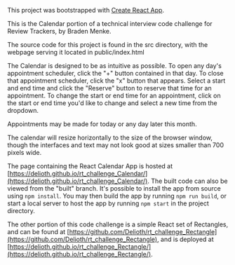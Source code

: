 This project was bootstrapped with [Create React App](https://github.com/facebookincubator/create-react-app).

This is the Calendar portion of a technical interview code challenge for Review Trackers, by Braden Menke.

The source code for this project is found in the src directory, with the webpage serving it located in public/index.html

The Calendar is designed to be as intuitive as possible. To open any day's appointment scheduler, click the "+" button contained in that day. To close that appointment scheduler, click the "x" button that appears. Select a start and end time and click the "Reserve" button to reserve that time for an appointment. To change the start or end time for an appointment, click on the start or end time you'd like to change and select a new time from the dropdown.

Appointments may be made for today or any day later this month.

The calendar will resize horizontally to the size of the browser window, though the interfaces and text may not look good at sizes smaller than 700 pixels wide.

The page containing the React Calendar App is hosted at  [https://delioth.github.io/rt_challenge_Calendar/](https://delioth.github.io/rt_challenge_Calendar/). The built code can also be viewed from the "built" branch. It's possible to install the app from source using `npm install`. You may then build the app by running `npm run build`, or start a local server to host the app by running `npm start` in the project directory.

The other portion of this code challenge is a simple React set of Rectangles, and can be found at [https://github.com/Delioth/rt_challenge_Rectangle](https://github.com/Delioth/rt_challenge_Rectangle), and is deployed at [https://delioth.github.io/rt_challenge_Rectangle/](https://delioth.github.io/rt_challenge_Rectangle/).
